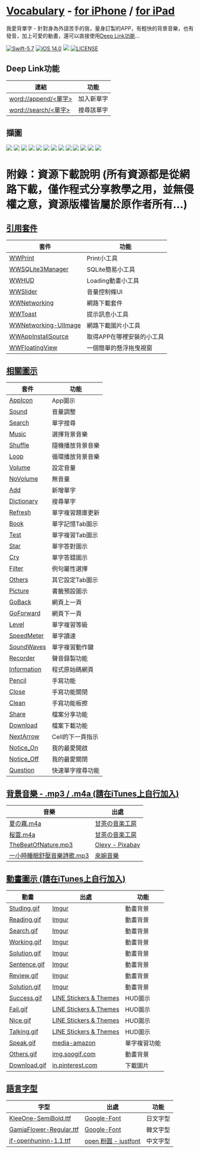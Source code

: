 # [Vocabulary](https://github.com/William-Weng/Vocabulary) - [for iPhone](https://youtu.be/8bYvKdA5gkc) / [for iPad](https://youtu.be/LCbHuw8ONWI)
我愛背單字 - 針對身為外語苦手的我，量身訂製的APP，有輕快的背景音樂，也有發音，加上可愛的動畫，還可以直接使用[Deep Link功能](word://append/vocabulary)…

[![Swift-5.7](https://img.shields.io/badge/Swift-5.7-orange.svg?style=flat)](https://developer.apple.com/swift/) [![iOS 14.0](https://img.shields.io/badge/iOS-14.0-pink.svg?style=flat)](https://developer.apple.com/swift/) ![](https://img.shields.io/github/v/tag/William-Weng/Vocabulary) [![LICENSE](https://img.shields.io/badge/LICENSE-MIT-yellow.svg?style=flat)](https://developer.apple.com/swift/)

## Deep Link功能
|連結|功能|
|-|-|
|[word://append/<單字>](word://append/<新單字>)|加入新單字|
|[word://search/<單字>](word://search/<新單字>)|搜尋該單字|

## 擷圖

![](./@Image/001.png) ![](./@Image/002.png) ![](./@Image/003.png)
![](./@Image/004.png) ![](./@Image/005.png) ![](./@Image/006.png)
![](./@Image/007.png) ![](./@Image/008.png) ![](./@Image/009.png)
![](./@Image/010.png) ![](./@Image/011.png)
![](./@Image/000.png)
![](./@Image/Storyboard.png)

# 附錄：資源下載說明 (所有資源都是從網路下載，僅作程式分享教學之用，並無侵權之意，資源版權皆屬於原作者所有…)
## [引用套件](https://github.com/William-Weng/SwiftPackageManager)

|套件|功能|
|-|-|
|[WWPrint](https://github.com/William-Weng/WWPrint)|Print小工具|
|[WWSQLite3Manager](https://github.com/William-Weng/WWSQLite3Manager)|SQLite簡易小工具|
|[WWHUD](https://github.com/William-Weng/WWHUD)|Loading動畫小工具|
|[WWSlider](https://github.com/William-Weng/WWSlider)|音量控制條UI|
|[WWNetworking](https://github.com/William-Weng/WWNetworking)|網路下載套件|
|[WWToast](https://github.com/William-Weng/WWToast)|提示訊息小工具|
|[WWNetworking-UIImage](https://github.com/William-Weng/WWNetworking-UIImage)|網路下載圖片小工具|
|[WWAppInstallSource](https://github.com/William-Weng/WWAppInstallSource)|取得APP在哪裡安裝的小工具|
|[WWFloatingView](https://github.com/William-Weng/WWFloatingView)|一個簡單的懸浮拖曳視窗|

## [相關圖示](https://www.flaticon.com)

|套件|功能|
|-|-|
|[AppIcon](https://www.flaticon.com/free-icon/dictionary_2080699)|App圖示|
|[Sound](https://www.flaticon.com/free-icon/volume_727269)|音量調整|
|[Search](https://www.flaticon.com/free-icon/search_3128287)|單字搜尋|
|[Music](https://www.flaticon.com/free-icon/musical-note_2995101)|選擇背景音樂|
|[Shuffle](https://www.flaticon.com/free-icon/shuffle_1082440)|隨機播放背景音樂|
|[Loop](https://www.flaticon.com/free-icon/loop_9053363)|循環播放背景音樂|
|[Volume](https://www.flaticon.com/free-icon/volume_7566455)|設定音量|
|[NoVolume](https://www.flaticon.com/free-icon/volume_7566449)|無音量|
|[Add](https://www.flaticon.com/free-icon/plus_7887095)|新增單字|
|[Dictionary](https://www.flaticon.com/free-icon/search_9562555)|搜尋單字|
|[Refresh](https://www.flaticon.com/free-icon/circular-arrow_3227520)|單字複習題庫更新|
|[Book](https://www.flaticon.com/free-icon/book_2232688)|單字記憶Tab圖示|
|[Test](https://www.flaticon.com/free-icon/exam_3403504)|單字複習Tab圖示|
|[Star](https://www.flaticon.com/free-icon/star_1985879)|單字答對圖示|
|[Cry](https://www.flaticon.com/free-icon/cry_9600663)|單字答錯圖示|
|[Filter](https://www.flaticon.com/free-icon/choice_4047250)|例句屬性選擇|
|[Others](https://www.flaticon.com/free-icon/other_7245102)|其它設定Tab圖示|
|[Picture](https://www.flaticon.com/free-icon/picture_2659360)|書籤預設圖示|
|[GoBack](https://www.flaticon.com/free-icon/back_786298)|網頁上一頁|
|[GoForward](https://www.flaticon.com/free-icon/back_786298)|網頁下一頁|
|[Level](https://www.flaticon.com/free-icon/level-up_7634463)|單字複習等級|
|[SpeedMeter](https://www.flaticon.com/free-icon/speedometer_571685)|單字讀速|
|[SoundWaves](https://www.flaticon.com/free-icon/sound-waves_875590)|單字複習動作鍵|
|[Recorder](https://www.flaticon.com/free-icon/google-voice_3128290)|聲音錄製功能|
|[Information](https://www.flaticon.com/free-icon/information_9485469)|程式原始碼網頁|
|[Pencil](https://www.flaticon.com/free-icon/pencil_1142618)|手寫功能|
|[Close](https://www.flaticon.com/free-icon/close_9068699)|手寫功能關閉|
|[Clean](https://www.flaticon.com/free-icon/blackboard-eraser_3303661)|手寫功能板擦|
|[Share](https://www.flaticon.com/free-icon/share_4212381)|檔案分享功能|
|[Download](https://www.flaticon.com/free-icon/download_3039520)|檔案下載功能|
|[NextArrow](https://www.flaticon.com/free-icon/next_709586)|Cell的下一頁指示|
|[Notice_On](https://www.flaticon.com/free-icon/heart_2589175)|我的最愛開啟|
|[Notice_Off](https://www.flaticon.com/free-icon/heart_2589197)|我的最愛關閉|
|[Question](https://www.flaticon.com/free-icon/request_7887104)|快速單字搜尋功能|

## [背景音樂 - .mp3 / .m4a (請在iTunes上自行加入)](http://amachamusic.chagasi.com/)

|音樂|出處|
|-|-|
|[夏の霧.m4a](http://amachamusic.chagasi.com/music_natsunokiri.html)|[甘茶の音楽工房](http://amachamusic.chagasi.com)|
|[桜雲.m4a](http://amachamusic.chagasi.com/music_ouun.html)|[甘茶の音楽工房](http://amachamusic.chagasi.com)|
|[TheBeatOfNature.mp3](https://pixabay.com/music/solo-guitar-the-beat-of-nature-122841/)|[Olexy - Pixabay](https://pixabay.com/users/olexy-25300778/)|
|[一小時睡眠舒壓音樂詩歌.mp3](https://youtu.be/WYW-GO7uXuM)|[來婉音樂](https://www.youtube.com/hashtag/來婉音樂)|

## [動畫圖示 (請在iTunes上自行加入)](https://imgur.com/)

|動畫|出處|功能|
|-|-|-|
|[Studing.gif](https://imgur.com/CsxYiU3)|[Imgur](https://imgur.com/)|動畫背景|
|[Reading.gif](https://imgur.com/bM0UnMb)|[Imgur](https://imgur.com/)|動畫背景|
|[Search.gif](https://imgur.com/1y04NEk)|[Imgur](https://imgur.com/)|動畫背景|
|[Working.gif](https://imgur.com/uXEipP5)|[Imgur](https://imgur.com/)|動畫背景|
|[Solution.gif](https://imgur.com/9KkmcGe)|[Imgur](https://imgur.com/)|動畫背景|
|[Sentence.gif](https://imgur.com/BzWWaem)|[Imgur](https://imgur.com/)|動畫背景|
|[Review.gif](https://imgur.com/yh92O1W)|[Imgur](https://imgur.com/)|動畫背景|
|[Solution.gif](https://imgur.com/9KkmcGe)|[Imgur](https://imgur.com/)|動畫背景|
|[Success.gif](https://www.ilikesticker.com/LineStickerAnimation/S0005943-BROWN-FRIENDS（擬聲樂趣篇♪）/zh-Hant)|[LINE Stickers & Themes](https://www.ilikesticker.com)|HUD圖示|
|[Fail.gif](https://www.ilikesticker.com/LineStickerAnimation/S0005943-BROWN-FRIENDS（擬聲樂趣篇♪）/zh-Hant)|[LINE Stickers & Themes](https://www.ilikesticker.com)|HUD圖示|
|[Nice.gif](https://www.ilikesticker.com/LineStickerAnimation/S0005943-BROWN-FRIENDS（擬聲樂趣篇♪）/zh-Hant)|[LINE Stickers & Themes](https://www.ilikesticker.com)|HUD圖示|
|[Talking.gif](https://www.ilikesticker.com/LineStickerAnimation/S0005943-BROWN-FRIENDS（擬聲樂趣篇♪）/zh-Hant)|[LINE Stickers & Themes](https://www.ilikesticker.com)|HUD圖示|
|[Speak.gif](https://m.media-amazon.com/images/G/01/digital/music/player/web/EQ_accent.gif)|[media-amazon](https://m.media-amazon.com)|單字複習功能|
|[Others.gif](http://img.soogif.com/xUsqykJ9IjXSgbL1v4yxlFDlTlhApFVw.gif)|[img.soogif.com](http://img.soogif.com)|動畫背景|
|[Download.gif](https://i.pinimg.com/originals/d4/89/0e/d4890e94b9e0ff70bf52c392a5e8d752.gif)|[in.pinterest.com](https://in.pinterest.com/meghaumrania/cute-love-gif/)|下載圖片|

## [語言字型](https://medium.com/彼得潘的-swift-ios-app-開發問題解答集/為-ios-app-加入客製字型-custom-font-d2b28b0269e0)

|字型|出處|功能|
|-|-|-|
|[KleeOne-SemiBold.ttf](https://fonts.google.com/specimen/Klee+One)|[Google-Font](https://fonts.google.com)|日文字型|
|[GamjaFlower-Regular.ttf](https://fonts.google.com/specimen/Gamja+Flower?query=Gamja+Flower)|[Google-Font](https://fonts.google.com)|韓文字型|
|[jf-openhuninn-1.1.ttf](https://justfont.com/huninn/)|[open 粉圓 - justfont](https://justfont.com/)|中文字型|
